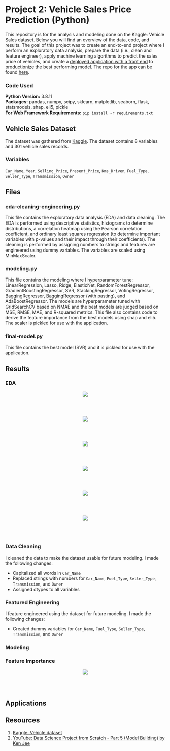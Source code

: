 # Project 2: Vehicle Sales Price Prediction (Python)

This repository is for the analysis and modeling done on the Kaggle: Vehicle Sales dataset. Below you will find an overview of the data, code, and results. The goal of this project was to create an end-to-end project where I perform an exploratory data analysis, prepare the data (i.e., clean and feature engineer), apply machine learning algorithms to predict the sales price of vehicles, and create a [deployed application with a front end](https://predict-vehicle-price.herokuapp.com/) to productionize the best performing model. The repo for the app can be found [here](https://github.com/MichaelBryantDS/vehicle-price-pred-app).

### Code Used 

**Python Version:** 3.8.11 <br />
**Packages:** pandas, numpy, scipy, sklearn, matplotlib, seaborn, flask, statsmodels, shap, eli5, pickle<br />
**For Web Framework Requirements:**  ```pip install -r requirements.txt```  

## Vehicle Sales Dataset

The dataset was gathered from [Kaggle](https://www.kaggle.com/nehalbirla/vehicle-dataset-from-cardekho). The dataset contains 8 variables and 301 vehicle sales records.

### Variables

`Car_Name`, `Year`, `Selling_Price`, `Present_Price`, `Kms_Driven`, `Fuel_Type`, `Seller_Type`, `Transmission`, `Owner`

## Files

### eda-cleaning-engineering.py

This file contains the exploratory data analysis (EDA) and data cleaning. The EDA is performed using descriptive statistics, histograms to determine distributions, a correlation heatmap using the Pearson correlation coefficient, and ordinary least squares regression (to determine important variables with p-values and their impact through their coefficients). The cleaning is performed by assigning numbers to strings and features are engineered using dummy variables. The variables are scaled using MinMaxScaler.

### modeling.py

This file contains the modeling where I hyperparameter tune: LinearRegression, Lasso, Ridge, ElasticNet, RandomForestRegressor, GradientBoostingRegressor, SVR, StackingRegressor, VotingRegressor, BaggingRegressor, BaggingRegressor (with pasting), and AdaBoostRegressor. The models are hyperparameter tuned with GridSearchCV based on NMAE and the best models are judged based on MSE, RMSE, MAE, and R-squared metrics. This file also contains code to derive the feature importance from the best models using shap and eli5. The scaler is pickled for use with the application.

### final-model.py

This file contains the best model (SVR) and it is pickled for use with the application.

## Results

### EDA

<div align="center">
  
<figure>
<img src="images/corr-heatmap.jpg">
  <figcaption></figcaption>
</figure>
<br/><br/>
  
</div>

<div align="center">
  
<figure>
<img src="images/kms-year.jpg">
  <figcaption></figcaption>
</figure>
<br/><br/>
  
</div>

<div align="center">
  
<figure>
<img src="images/present-price-seller-type.jpg">
  <figcaption></figcaption>
</figure>
<br/><br/>
  
</div>

<div align="center">
  
<figure>
<img src="images/present-price-selling-price.jpg">
  <figcaption></figcaption>
</figure>
<br/><br/>
  
</div>

<div align="center">
  
<figure>
<img src="images/selling-price-fuel-type.jpg">
  <figcaption></figcaption>
</figure>
<br/><br/>
  
</div>

<div align="center">
  
<figure>
<img src="images/selling-price-seller-type.jpg">
  <figcaption></figcaption>
</figure>
<br/><br/>
  
</div>

### Data Cleaning

I cleaned the data to make the dataset usable for future modeling. I made the following changes:
* Capitalized all words in `Car_Name`
* Replaced strings with numbers for `Car_Name`, `Fuel_Type`, `Seller_Type`, `Transmission`, and `Owner`
* Assigned dtypes to all variables

### Featured Engineering

I feature engineered using the dataset for future modeling. I made the following changes:
* Created dummy variables for `Car_Name`, `Fuel_Type`, `Seller_Type`, `Transmission`, and `Owner`

### Modeling

### Feature Importance

<div align="center">
  
<figure>
<img src="images/shap-results.jpg">
  <figcaption></figcaption>
</figure>
<br/><br/>
  
</div>

## Applications

## Resources

1. [Kaggle: Vehicle dataset](https://www.kaggle.com/nehalbirla/vehicle-dataset-from-cardekho)
2. [YouTube: Data Science Project from Scratch - Part 5 (Model Building) by Ken Jee](https://www.youtube.com/watch?v=7O4dpR9QMIM)


